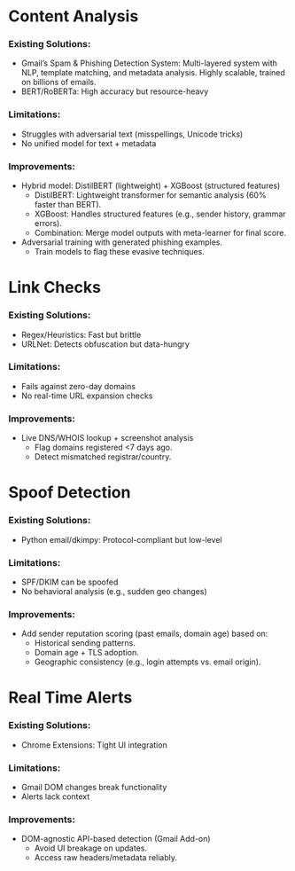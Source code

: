 # Content Analysis

### Existing Solutions:
* Gmail’s Spam & Phishing Detection System: Multi-layered system with NLP, template matching, and metadata analysis. Highly scalable, trained on billions of emails.
* BERT/RoBERTa: High accuracy but resource-heavy
### Limitations:
* Struggles with adversarial text (misspellings, Unicode tricks)
* No unified model for text + metadata
### Improvements:
* Hybrid model: DistilBERT (lightweight) + XGBoost (structured features)
  * DistilBERT: Lightweight transformer for semantic analysis (60% faster than BERT).
  * XGBoost: Handles structured features (e.g., sender history, grammar errors).
  * Combination: Merge model outputs with meta-learner for final score.
* Adversarial training with generated phishing examples.
  * Train models to flag these evasive techniques.

# Link Checks

### Existing Solutions:
* Regex/Heuristics: Fast but brittle
* URLNet: Detects obfuscation but data-hungry
### Limitations:
* Fails against zero-day domains
* No real-time URL expansion checks
### Improvements:
* Live DNS/WHOIS lookup + screenshot analysis
  * Flag domains registered <7 days ago.
  * Detect mismatched registrar/country.

# Spoof Detection

### Existing Solutions:
* Python email/dkimpy: Protocol-compliant but low-level
### Limitations:
* SPF/DKIM can be spoofed
* No behavioral analysis (e.g., sudden geo changes)
### Improvements:
* Add sender reputation scoring (past emails, domain age) based on:
  * Historical sending patterns.
  * Domain age + TLS adoption.
  * Geographic consistency (e.g., login attempts vs. email origin).

# Real Time Alerts

### Existing Solutions:
* Chrome Extensions: Tight UI integration
### Limitations:
* Gmail DOM changes break functionality
* Alerts lack context
### Improvements:
* DOM-agnostic API-based detection (Gmail Add-on)
  * Avoid UI breakage on updates.
  * Access raw headers/metadata reliably.


